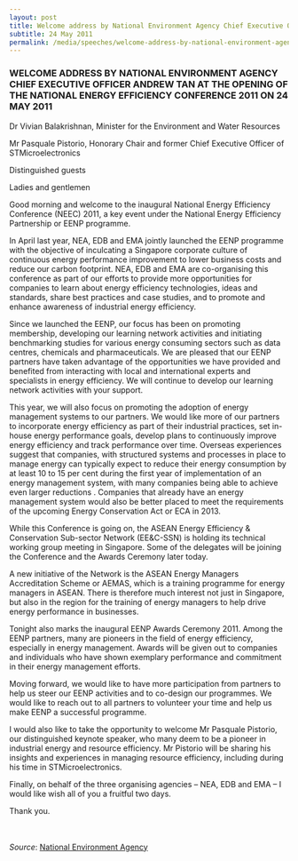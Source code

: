 ```yaml
---
layout: post
title: Welcome address by National Environment Agency Chief Executive Officer Andrew Tan at the opening of the National Energy Efficiency Conference 2011 on 24 May 2011
subtitle: 24 May 2011
permalink: /media/speeches/welcome-address-by-national-environment-agency-chief-executive-officer-andrew-tan-at-the-opening-of-the-national-energy-efficiency-conference-2011-on-24-may-2011
---
```


### WELCOME ADDRESS BY NATIONAL ENVIRONMENT AGENCY CHIEF EXECUTIVE OFFICER ANDREW TAN AT THE OPENING OF THE NATIONAL ENERGY EFFICIENCY CONFERENCE 2011 ON 24 MAY 2011

Dr Vivian Balakrishnan, Minister for the Environment and Water Resources

Mr Pasquale Pistorio, Honorary Chair and former Chief Executive Officer of STMicroelectronics

Distinguished guests

Ladies and gentlemen

Good morning and welcome to the inaugural National Energy Efficiency Conference (NEEC) 2011, a key event under the National Energy Efficiency Partnership or EENP programme.

In April last year, NEA, EDB and EMA jointly launched the EENP programme with the objective of inculcating a Singapore corporate culture of continuous energy performance improvement to lower business costs and reduce our carbon footprint. NEA, EDB and EMA are co-organising this conference as part of our efforts to provide more opportunities for companies to learn about energy efficiency technologies, ideas and standards, share best practices and case studies, and to promote and enhance awareness of industrial energy efficiency.

Since we launched the EENP, our focus has been on promoting membership, developing our learning network activities and initiating benchmarking studies for various energy consuming sectors such as data centres, chemicals and pharmaceuticals. We are pleased that our EENP partners have taken advantage of the opportunities we have provided and benefited from interacting with local and international experts and specialists in energy efficiency. We will continue to develop our learning network activities with your support.

This year, we will also focus on promoting the adoption of energy management systems to our partners. We would like more of our partners to incorporate energy efficiency as part of their industrial practices, set in-house energy performance goals, develop plans to continuously improve energy efficiency and track performance over time. Overseas experiences suggest that companies, with structured systems and processes in place to manage energy can typically expect to reduce their energy consumption by at least 10 to 15 per cent during the first year of implementation of an energy management system, with many companies being able to achieve even larger reductions . Companies that already have an energy management system would also be better placed to meet the requirements of the upcoming Energy Conservation Act or ECA in 2013.

While this Conference is going on, the ASEAN Energy Efficiency & Conservation Sub-sector Network (EE&C-SSN) is holding its technical working group meeting in Singapore. Some of the delegates will be joining the Conference and the Awards Ceremony later today.

A new initiative of the Network is the ASEAN Energy Managers Accreditation Scheme or AEMAS, which is a training programme for energy managers in ASEAN. There is therefore much interest not just in Singapore, but also in the region for the training of energy managers to help drive energy performance in businesses.

Tonight also marks the inaugural EENP Awards Ceremony 2011. Among the EENP partners, many are pioneers in the field of energy efficiency, especially in energy management. Awards will be given out to companies and individuals who have shown exemplary performance and commitment in their energy management efforts.

Moving forward, we would like to have more participation from partners to help us steer our EENP activities and to co-design our programmes. We would like to reach out to all partners to volunteer your time and help us make EENP a successful programme.

I would also like to take the opportunity to welcome Mr Pasquale Pistorio, our distinguished keynote speaker, who many deem to be a pioneer in industrial energy and resource efficiency. Mr Pistorio will be sharing his insights and experiences in managing resource efficiency, including during his time in STMicroelectronics.

Finally, on behalf of the three organising agencies – NEA, EDB and EMA – I would like wish all of you a fruitful two days.

Thank you.
<br><br><br>

*Source*: [<a href="https://www.nea.gov.sg/" target="_blank">National Environment Agency</a>](https://www.nea.gov.sg/)